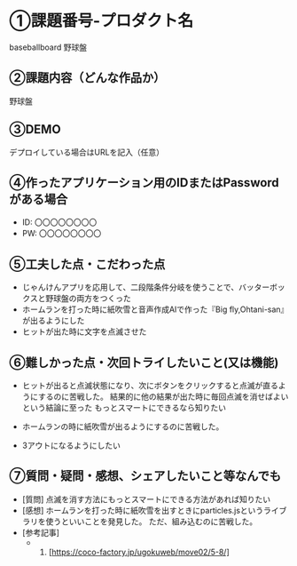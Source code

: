 # ①課題番号-プロダクト名

baseballboard
野球盤

## ②課題内容（どんな作品か）

野球盤

## ③DEMO

デプロイしている場合はURLを記入（任意）


## ④作ったアプリケーション用のIDまたはPasswordがある場合

- ID: 〇〇〇〇〇〇〇〇
- PW: 〇〇〇〇〇〇〇〇

## ⑤工夫した点・こだわった点

- じゃんけんアプリを応用して、二段階条件分岐を使うことで、バッターボックスと野球盤の両方をつくった
- ホームランを打った時に紙吹雪と音声作成AIで作った『Big fly,Ohtani-san』が出るようにした
- ヒットが出た時に文字を点滅させた

## ⑥難しかった点・次回トライしたいこと(又は機能)

- ヒットが出ると点滅状態になり、次にボタンをクリックすると点滅が直るようにするのに苦戦した。
  結果的に他の結果が出た時に毎回点滅を消せばよいという結論に至った
  もっとスマートにできるなら知りたい
- ホームランの時に紙吹雪が出るようにするのに苦戦した。

- 3アウトになるようにしたい

## ⑦質問・疑問・感想、シェアしたいこと等なんでも

- [質問]
  点滅を消す方法にもっとスマートにできる方法があれば知りたい
- [感想]
  ホームランを打った時に紙吹雪を出すときにparticles.jsというライブラリを使うといいことを発見した。
  ただ、組み込むのに苦戦した。
- [参考記事]
  - 1. [https://coco-factory.jp/ugokuweb/move02/5-8/]
